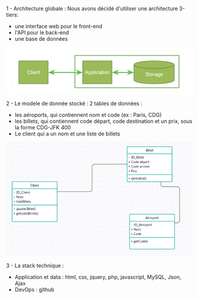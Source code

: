 1 - Architecture globale :
Nous avons décidé d'utiliser une architecture 3-tiers:
  - une interface web pour le front-end
  - l'API pour le back-end
  - une base de données

![alt text](Architecture.PNG)
 
2 - Le modele de donnée stocké :
2 tables de données :
  - les aéroports, qui contiennent nom et code (ex : Paris, CDG)
  - les billets, qui contiennent code départ, code destination et un prix, sous la forme CDG-JFK 400
  - Le client qui a un nom et une liste de billets

![alt text](UML.PNG)
  
3 - La stack technique :
  - Application et data : html, css, jquery, php, javascript, MySQL, Json, Ajax
  - DevOps : github

